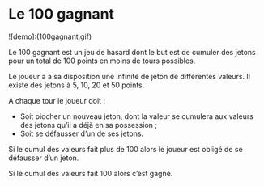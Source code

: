 # Le 100 gagnant

![demo]:(100gagnant.gif)

Le 100 gagnant est un jeu de hasard dont le but est de cumuler des jetons pour un total de 100 points en moins de tours possibles.

Le joueur a à sa disposition une infinité de jeton de différentes valeurs. Il existe des jetons à 5, 10, 20 et 50 points.

A chaque tour le joueur doit :
* Soit piocher un nouveau jeton, dont la valeur se cumulera aux valeurs des jetons qu’il a déjà en sa possession ;
* Soit se défausser d’un de ses jetons. 
  
Si le cumul des valeurs fait plus de 100 alors le joueur est obligé de se défausser d’un jeton. 

Si le cumul des valeurs fait 100 alors c’est gagné.

